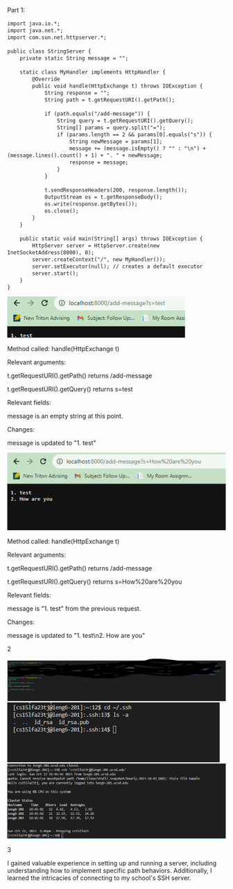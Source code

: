 
Part 1:



```
import java.io.*;
import java.net.*;
import com.sun.net.httpserver.*;

public class StringServer {
    private static String message = "";

    static class MyHandler implements HttpHandler {
        @Override
        public void handle(HttpExchange t) throws IOException {
            String response = "";
            String path = t.getRequestURI().getPath();

            if (path.equals("/add-message")) {
                String query = t.getRequestURI().getQuery();
                String[] params = query.split("=");
                if (params.length == 2 && params[0].equals("s")) {
                    String newMessage = params[1];
                    message += (message.isEmpty() ? "" : "\n") + (message.lines().count() + 1) + ". " + newMessage;
                    response = message;
                }
            }

            t.sendResponseHeaders(200, response.length());
            OutputStream os = t.getResponseBody();
            os.write(response.getBytes());
            os.close();
        }
    }

    public static void main(String[] args) throws IOException {
        HttpServer server = HttpServer.create(new InetSocketAddress(8000), 0);
        server.createContext("/", new MyHandler());
        server.setExecutor(null); // creates a default executor
        server.start();
    }
}
```

 ![Image](2-1.png)


 
Method called: handle(HttpExchange t)

Relevant arguments:


t.getRequestURI().getPath() returns /add-message


t.getRequestURI().getQuery() returns s=test


Relevant fields:


message is an empty string at this point.


Changes:


message is updated to "1. test"



 ![Image](2-2.png)

Method called: handle(HttpExchange t)


Relevant arguments:


t.getRequestURI().getPath() returns /add-message


t.getRequestURI().getQuery() returns s=How%20are%20you


Relevant fields:


message is "1. test" from the previous request.


Changes:


message is updated to "1. test\n2. How are you"




2

![Image](3-1.png)
![Image](3-2.png)
![Image](3-3.png)



3


I gained valuable experience in setting up and running a server, including understanding how to implement specific path behaviors. Additionally, I learned the intricacies of connecting to my school's SSH server.
